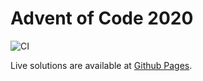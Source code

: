 # Advent of Code 2020

![CI](https://github.com/jakubgwozdz/advent-of-code-2020/workflows/CI/badge.svg)

Live solutions are available at [Github Pages](https://jakubgwozdz.github.io/advent-of-code-2020).


